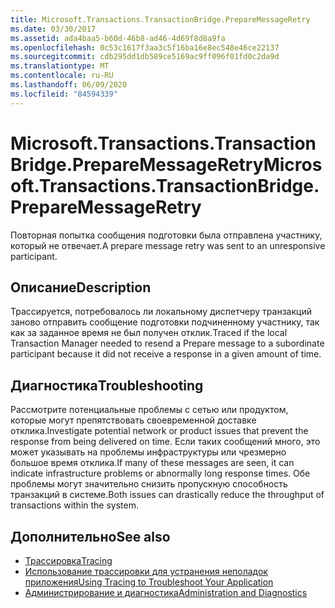```yaml
---
title: Microsoft.Transactions.TransactionBridge.PrepareMessageRetry
ms.date: 03/30/2017
ms.assetid: ada4baa5-b60d-46b8-ad46-4d69f8d8a9fa
ms.openlocfilehash: 0c53c1617f3aa3c5f16ba16e8ec548e46ce22137
ms.sourcegitcommit: cdb295dd1db589ce5169ac9ff096f01fd0c2da9d
ms.translationtype: MT
ms.contentlocale: ru-RU
ms.lasthandoff: 06/09/2020
ms.locfileid: "84594339"
---
```

# <a name="microsofttransactionstransactionbridgepreparemessageretry"></a><span data-ttu-id="15209-102">Microsoft.Transactions.TransactionBridge.PrepareMessageRetry</span><span class="sxs-lookup"><span data-stu-id="15209-102">Microsoft.Transactions.TransactionBridge.PrepareMessageRetry</span></span>
<span data-ttu-id="15209-103">Повторная попытка сообщения подготовки была отправлена участнику, который не отвечает.</span><span class="sxs-lookup"><span data-stu-id="15209-103">A prepare message retry was sent to an unresponsive participant.</span></span>  
  
## <a name="description"></a><span data-ttu-id="15209-104">Описание</span><span class="sxs-lookup"><span data-stu-id="15209-104">Description</span></span>  
 <span data-ttu-id="15209-105">Трассируется, потребовалось ли локальному диспетчеру транзакций заново отправить сообщение подготовки подчиненному участнику, так как за заданное время не был получен отклик.</span><span class="sxs-lookup"><span data-stu-id="15209-105">Traced if the local Transaction Manager needed to resend a Prepare message to a subordinate participant because it did not receive a response in a given amount of time.</span></span>  
  
## <a name="troubleshooting"></a><span data-ttu-id="15209-106">Диагностика</span><span class="sxs-lookup"><span data-stu-id="15209-106">Troubleshooting</span></span>  
 <span data-ttu-id="15209-107">Рассмотрите потенциальные проблемы с сетью или продуктом, которые могут препятствовать своевременной доставке отклика.</span><span class="sxs-lookup"><span data-stu-id="15209-107">Investigate potential network or product issues that prevent the response from being delivered on time.</span></span>  <span data-ttu-id="15209-108">Если таких сообщений много, это может указывать на проблемы инфраструктуры или чрезмерно большое время отклика.</span><span class="sxs-lookup"><span data-stu-id="15209-108">If many of these messages are seen, it can indicate infrastructure problems or abnormally long response times.</span></span> <span data-ttu-id="15209-109">Обе проблемы могут значительно снизить пропускную способность транзакций в системе.</span><span class="sxs-lookup"><span data-stu-id="15209-109">Both issues can drastically reduce the throughput of transactions within the system.</span></span>  
  
## <a name="see-also"></a><span data-ttu-id="15209-110">Дополнительно</span><span class="sxs-lookup"><span data-stu-id="15209-110">See also</span></span>

- [<span data-ttu-id="15209-111">Трассировка</span><span class="sxs-lookup"><span data-stu-id="15209-111">Tracing</span></span>](index.md)
- [<span data-ttu-id="15209-112">Использование трассировки для устранения неполадок приложения</span><span class="sxs-lookup"><span data-stu-id="15209-112">Using Tracing to Troubleshoot Your Application</span></span>](using-tracing-to-troubleshoot-your-application.md)
- [<span data-ttu-id="15209-113">Администрирование и диагностика</span><span class="sxs-lookup"><span data-stu-id="15209-113">Administration and Diagnostics</span></span>](../index.md)
